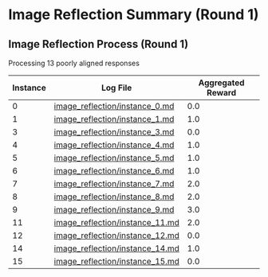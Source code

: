 # Image Reflection Summary (Round 1)

## Image Reflection Process (Round 1)

Processing 13 poorly aligned responses

| Instance | Log File | Aggregated Reward |
|----------|----------|------------------|
| 0 | [image_reflection/instance_0.md](image_reflection/instance_0.md) | 0.0 |
| 1 | [image_reflection/instance_1.md](image_reflection/instance_1.md) | 1.0 |
| 3 | [image_reflection/instance_3.md](image_reflection/instance_3.md) | 0.0 |
| 4 | [image_reflection/instance_4.md](image_reflection/instance_4.md) | 1.0 |
| 5 | [image_reflection/instance_5.md](image_reflection/instance_5.md) | 1.0 |
| 6 | [image_reflection/instance_6.md](image_reflection/instance_6.md) | 1.0 |
| 7 | [image_reflection/instance_7.md](image_reflection/instance_7.md) | 2.0 |
| 8 | [image_reflection/instance_8.md](image_reflection/instance_8.md) | 2.0 |
| 9 | [image_reflection/instance_9.md](image_reflection/instance_9.md) | 3.0 |
| 11 | [image_reflection/instance_11.md](image_reflection/instance_11.md) | 2.0 |
| 12 | [image_reflection/instance_12.md](image_reflection/instance_12.md) | 0.0 |
| 14 | [image_reflection/instance_14.md](image_reflection/instance_14.md) | 1.0 |
| 15 | [image_reflection/instance_15.md](image_reflection/instance_15.md) | 0.0 |